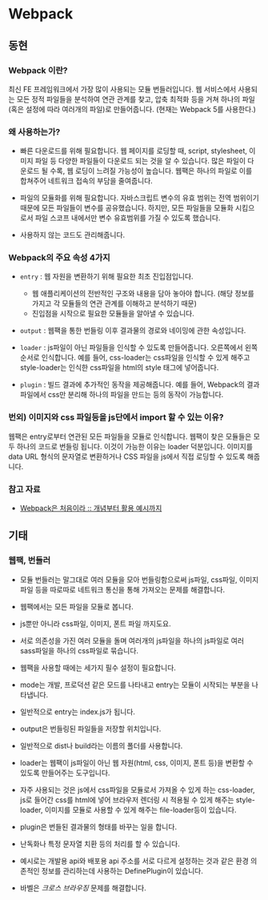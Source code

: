 # Webpack

## 동현

### Webpack 이란?

최신 FE 프레임워크에서 가장 많이 사용되는 모듈 번들러입니다. 웹 서비스에서 사용되는 모든 정적 파일들을 분석하여 연관 관계를 찾고, 압축 최적화 등을 거쳐 하나의 파일 (혹은 설정에 따라 여러개의 파일)로 만들어줍니다. (현재는 Webpack 5를 사용한다.)

### 왜 사용하는가?

- 빠른 다운로드를 위해 필요합니다. 웹 페이지를 로딩할 때, script, stylesheet, 이미지 파일 등 다양한 파일들이 다운로드 되는 것을 알 수 있습니다. 많은 파일이 다운로드 될 수록, 웹 로딩이 느려질 가능성이 높습니다. 웹팩은 하나의 파일로 이를 합쳐주어 네트워크 접속의 부담을 줄여줍니다.

- 파일의 모듈화를 위해 필요합니다. 자바스크립트 변수의 유효 범위는 전역 범위이기 때문에 모든 파일들이 변수를 공유했습니다. 하지만, 모든 파일들을 모듈화 시킴으로서 파일 스코프 내에서만 변수 유효범위를 가질 수 있도록 했습니다.

- 사용하지 않는 코드도 관리해줍니다.

### Webpack의 주요 속성 4가지

- `entry` : 웹 자원을 변환하기 위해 필요한 최초 진입점입니다.

  - 웹 애플리케이션의 전반적인 구조와 내용을 담아 놓아야 합니다. (해당 정보를 가지고 각 모듈들의 연관 관계를 이해하고 분석하기 때문)
  - 진입점을 시작으로 필요한 모듈들을 알아낼 수 있습니다.

- `output` : 웹팩을 통한 번들링 이후 결과물의 경로와 네이밍에 관한 속성입니다.
- `loader` : js파일이 아닌 파일들을 인식할 수 있도록 만들어줍니다. 오른쪽에서 왼쪽 순서로 인식합니다. 예를 들어, css-loader는 css파일을 인식할 수 있게 해주고 style-loader는 인식한 css파일을 html의 style 태그에 넣어줍니다.
- `plugin` : 빌드 결과에 추가적인 동작을 제공해줍니다. 예를 들어, Webpack의 결과 파일에서 css만 분리해 하나의 파일을 만드는 등의 동작이 가능합니다.

### 번외) 이미지와 css 파일등을 js단에서 import 할 수 있는 이유?

웹팩은 entry로부터 연관된 모든 파일들을 모듈로 인식합니다. 웹팩이 찾은 모듈들은 모두 하나의 코드로 번들링 됩니다. 이것이 가능한 이유는 loader 덕분입니다. 이미지를 data URL 형식의 문자열로 변환하거나 CSS 파일을 js에서 직접 로딩할 수 있도록 해줍니다.

### 참고 자료

- [Webpack은 처음이라 :: 개념부터 활용 예시까지](https://mnxmnz.github.io/webpack/what-is-webpack/)



## 기태

### 웹팩, 번들러
  - 모듈 번들러는 말그대로 여러 모듈을 모아 번들링함으로써 js파일, css파일, 이미지파일 등을 따로따로 네트워크 통신을 통해 가져오는 문제를 해결합니다.
  - 웹팩에서는 모든 파일을 모듈로 봅니다.
  - js뿐만 아니라 css파일, 이미지, 폰트 파일 까지도요.
  - 서로 의존성을 가진 여러 모듈을 돌며 여러개의 js파일을 하나의 js파일로 여러 sass파일을 하나의 css파일로 묶습니다.
  - 웹팩을 사용할 때에는 세가지 필수 설정이 필요합니다.
  - mode는 개발, 프로덕션 같은 모드를 나타내고 entry는 모듈이 시작되는 부분을 나타냅니다.
  - 일반적으로 entry는 index.js가 됩니다.
  - output은 번들링된 파일들을 저장할 위치입니다.
  - 일반적으로 dist나 build라는 이름의 폴더를 사용합니다.

  - loader는 웹팩이 js파일이 아닌 웹 자원(html, css, 이미지, 폰트 등)을 변환할 수 있도록 만들어주는 도구입니다.
  - 자주 사용되는 것은 js에서 css파일을 모듈로서 가져올 수 있게 하는 css-loader, js로 들어간 css를 html에 넣어 브라우저 렌더링 시 적용될 수 있게 해주는 style-loader, 이미지를 모듈로 사용할 수 있게 해주는 file-loader등이 있습니다.
  
  - plugin은 번들된 결과물의 형태를 바꾸는 일을 합니다.
  - 난독화나 특정 문자열 치환 등의 처리를 할 수 있습니다.
  - 예시로는 개발용 api와 배포용 api 주소를 서로 다르게 설정하는 것과 같은 환경 의존적인 정보를 관리하는데 사용하는 DefinePlugin이 있습니다.
  
  - 바벨은 *크로스 브라우징* 문제를 해결합니다.